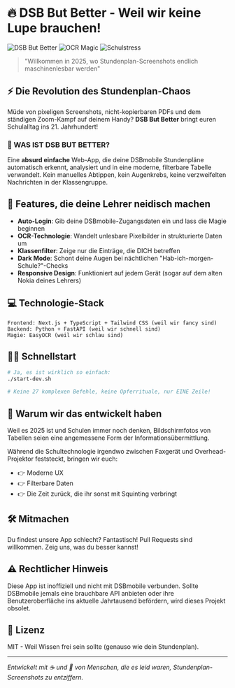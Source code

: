 # 🔥 DSB But Better - Weil wir keine Lupe brauchen!

![DSB But Better](https://img.shields.io/badge/DSB-But_Better-FF5733?style=for-the-badge)
![OCR Magic](https://img.shields.io/badge/OCR-Magic_inside-9933FF?style=for-the-badge)
![Schulstress](https://img.shields.io/badge/Schulstress-Reduziert-33FF57?style=for-the-badge)

> "Willkommen in 2025, wo Stundenplan-Screenshots endlich maschinenlesbar werden"

## ⚡ Die Revolution des Stundenplan-Chaos

Müde von pixeligen Screenshots, nicht-kopierbaren PDFs und dem ständigen Zoom-Kampf auf deinem Handy? **DSB But Better** bringt euren Schulalltag ins 21. Jahrhundert! 

### 🤔 WAS IST DSB BUT BETTER?

Eine **absurd einfache** Web-App, die deine DSBmobile Stundenpläne automatisch erkennt, analysiert und in eine moderne, filterbare Tabelle verwandelt. Kein manuelles Abtippen, kein Augenkrebs, keine verzweifelten Nachrichten in der Klassengruppe.

## 🚀 Features, die deine Lehrer neidisch machen

- **Auto-Login**: Gib deine DSBmobile-Zugangsdaten ein und lass die Magie beginnen
- **OCR-Technologie**: Wandelt unlesbare Pixelbilder in strukturierte Daten um
- **Klassenfilter**: Zeige nur die Einträge, die DICH betreffen
- **Dark Mode**: Schont deine Augen bei nächtlichen "Hab-ich-morgen-Schule?"-Checks
- **Responsive Design**: Funktioniert auf jedem Gerät (sogar auf dem alten Nokia deines Lehrers)

## 💻 Technologie-Stack

```
Frontend: Next.js + TypeScript + Tailwind CSS (weil wir fancy sind)
Backend: Python + FastAPI (weil wir schnell sind)
Magie: EasyOCR (weil wir schlau sind)
```

## 🏃‍♂️ Schnellstart

```bash
# Ja, es ist wirklich so einfach:
./start-dev.sh

# Keine 27 komplexen Befehle, keine Opferrituale, nur EINE Zeile!
```

## 🧠 Warum wir das entwickelt haben

Weil es 2025 ist und Schulen immer noch denken, Bildschirmfotos von Tabellen seien eine angemessene Form der Informationsübermittlung.

Während die Schultechnologie irgendwo zwischen Faxgerät und Overhead-Projektor feststeckt, bringen wir euch:
- 👉 Moderne UX
- 👉 Filterbare Daten
- 👉 Die Zeit zurück, die ihr sonst mit Squinting verbringt

## 🛠️ Mitmachen

Du findest unsere App schlecht? Fantastisch! Pull Requests sind willkommen. Zeig uns, was du besser kannst!

## ⚠️ Rechtlicher Hinweis

Diese App ist inoffiziell und nicht mit DSBmobile verbunden. Sollte DSBmobile jemals eine brauchbare API anbieten oder ihre Benutzeroberfläche ins aktuelle Jahrtausend befördern, wird dieses Projekt obsolet.

## 📝 Lizenz

MIT - Weil Wissen frei sein sollte (genauso wie dein Stundenplan).

---

*Entwickelt mit ☕ und 🤬 von Menschen, die es leid waren, Stundenplan-Screenshots zu entziffern.*